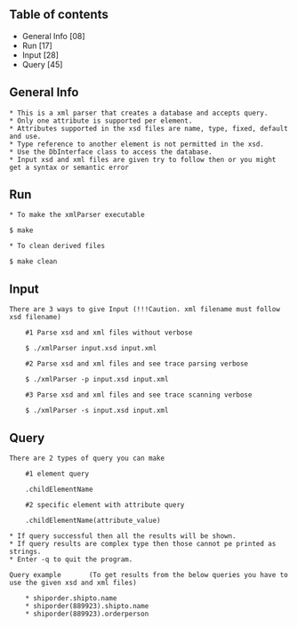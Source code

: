 ## Table of contents

* General Info  [08]
* Run           [17]
* Input         [28]
* Query         [45]

## General Info

    * This is a xml parser that creates a database and accepts query.
    * Only one attribute is supported per element.
    * Attributes supported in the xsd files are name, type, fixed, default and use.
    * Type reference to another element is not permitted in the xsd.
    * Use the DbInterface class to access the database.
    * Input xsd and xml files are given try to follow then or you might get a syntax or semantic error

## Run

    * To make the xmlParser executable 

    $ make

    * To clean derived files

    $ make clean


## Input

    There are 3 ways to give Input (!!!Caution. xml filename must follow xsd filename)

        #1 Parse xsd and xml files without verbose

        $ ./xmlParser input.xsd input.xml

        #2 Parse xsd and xml files and see trace parsing verbose

        $ ./xmlParser -p input.xsd input.xml

        #3 Parse xsd and xml files and see trace scanning verbose

        $ ./xmlParser -s input.xsd input.xml


## Query

    There are 2 types of query you can make

        #1 element query

        .childElementName

        #2 specific element with attribute query

        .childElementName(attribute_value)

    * If query successful then all the results will be shown. 
    * If query results are complex type then those cannot pe printed as strings. 
    * Enter -q to quit the program.

    Query example       (To get results from the below queries you have to use the given xsd and xml files)

        * shiporder.shipto.name
        * shiporder(889923).shipto.name
        * shiporder(889923).orderperson

